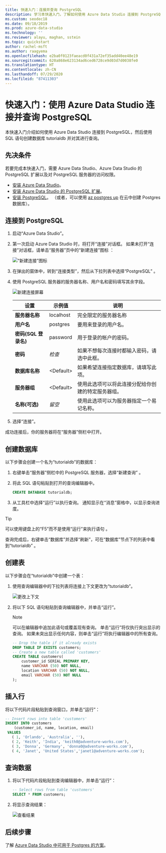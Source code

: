 ```yaml
---
title: 快速入门：连接并查询 PostgreSQL
description: 学习本快速入门，了解如何使用 Azure Data Studio 连接到 PostgreSQL，然后使用 SQL 语句创建并查询数据库。
ms.custom: seodec18
ms.date: 09/18/2019
ms.prod: azure-data-studio
ms.technology: ''
ms.reviewer: alayu, maghan, sstein
ms.topic: quickstart
author: rachel-msft
ms.author: raagyema
ms.openlocfilehash: e2ba0f0123faeacd0f431a72ef35add40ee48e19
ms.sourcegitcommit: 620a868e623134ad6ced6728ce9d03d7d0038fe0
ms.translationtype: HT
ms.contentlocale: zh-CN
ms.lasthandoff: 07/29/2020
ms.locfileid: "87411303"
---
```

# <a name="quickstart-use-azure-data-studio-to-connect-and-query-postgresql"></a>快速入门：使用 Azure Data Studio 连接并查询 PostgreSQL

本快速入门介绍如何使用 Azure Data Studio 连接到 PostgreSQL，然后使用 SQL 语句创建数据库 tutorialdb 并对其进行查询。

## <a name="prerequisites"></a>先决条件

若要完成本快速入门，需要 Azure Data Studio、Azure Data Studio 的 PostgreSQL 扩展以及对 PostgreSQL 服务器的访问权限。

- [安装 Azure Data Studio](download.md)。
- [安装 Azure Data Studio 的 PostgreSQL 扩展](postgres-extension.md)。
- [安装 PostgreSQL](https://www.postgresql.org/download/)。 （或者，可以使用 [az postgres up](https://docs.microsoft.com/azure/postgresql/quickstart-create-server-up-azure-cli) 在云中创建 Postgres 数据库）。 

## <a name="connect-to-postgresql"></a>连接到 PostgreSQL

1. 启动“Azure Data Studio”。

2. 第一次启动 Azure Data Studio 时，将打开“连接”对话框。 如果未打开“连接”对话框，请单击“服务器”页中的“新建连接”图标  ：

   ![“新建连接”图标](media/quickstart-postgresql/new-connection-icon.png)

3. 在弹出的窗体中，转到“连接类型”，然后从下拉列表中选择“PostgreSQL” 。


4. 使用 PostgreSQL 服务器的服务器名称、用户名和密码填写其余字段。 

   ![新建连接屏幕](media/quickstart-postgresql/new-connection-screen.png)  

   | 设置       | 示例值 | 说明 |
   | ------------ | ------------------ | ------------------------------------------------- | 
   | **服务器名称** | localhost | 完全限定的服务器名称 |
   | **用户名** | postgres | 要用来登录的用户名。 |
   | **密码(SQL 登录名)** | password | 用于登录的帐户的密码。 |
   | **密码** | *检查* | 如果不想每次连接时都输入密码，请选中此框。 |
   | **数据库名称** | \<Default\> | 如果希望连接指定数据库，请填写此项。 |
   | **服务器组** | \<Default\> | 使用此选项可以将此连接分配给你创建的特定服务器组。 | 
   | **名称(可选)** | *留空* | 使用此选项可以为服务器指定一个易记名称。 | 

5. 选择“连接”。 

成功连接后，你的服务器将在“服务器”侧栏中打开。


## <a name="create-a-database"></a>创建数据库

以下步骤会创建一个名为“tutorialdb”的数据库：

1. 右键单击“服务器”侧栏中的 PostgreSQL 服务器，选择“新建查询” 。

2. 将此 SQL 语句粘贴到打开的查询编辑器中。

   ```sql
   CREATE DATABASE tutorialdb;
   ```

3. 从工具栏中选择“运行”以执行查询。 通知显示在“消息”窗格中，以显示查询进度。

>[!TIP]
> 可以使用键盘上的“F5”而不是使用“运行”来执行语句 。

查询完成后，右键单击“数据库”并选择“刷新”，可在“数据库”节点下的列表中看到“tutorialdb”   。


## <a name="create-a-table"></a>创建表

 以下步骤会在“tutorialdb”中创建一个表：

1. 使用查询编辑器中的下拉列表将连接上下文更改为“tutorialdb”。 

   ![更改上下文](media/quickstart-postgresql/change-context.png)

2. 将以下 SQL 语句粘贴到查询编辑器中，并单击“运行”。 

   > [!NOTE]
   > 可以在编辑器中追加此语句或覆盖现有查询。 单击“运行”将仅执行突出显示的查询。 如果未突出显示任何内容，则单击“运行”将执行编辑器中的所有查询。

   ```sql
   -- Drop the table if it already exists
   DROP TABLE IF EXISTS customers;
   -- Create a new table called 'customers'
   CREATE TABLE customers(
       customer_id SERIAL PRIMARY KEY,
       name VARCHAR (50) NOT NULL,
       location VARCHAR (50) NOT NULL,
       email VARCHAR (50) NOT NULL
   );
   ```

## <a name="insert-rows"></a>插入行

将以下代码片段粘贴到查询窗口，并单击“运行”：

   ```sql
   -- Insert rows into table 'customers'
   INSERT INTO customers
       (customer_id, name, location, email)
    VALUES
      ( 1, 'Orlando', 'Australia', ''),
      ( 2, 'Keith', 'India', 'keith0@adventure-works.com'),
      ( 3, 'Donna', 'Germany', 'donna0@adventure-works.com'),
      ( 4, 'Janet', 'United States','janet1@adventure-works.com');
   ```

## <a name="query-the-data"></a>查询数据

1. 将以下代码片段粘贴到查询编辑器中，并单击“运行”：
   
   ```sql
   -- Select rows from table 'customers'
   SELECT * FROM customers; 
   ```

2. 将显示查询结果：

   ![查看结果](media/quickstart-postgresql/view-results.png)

## <a name="next-steps"></a>后续步骤

了解 [Azure Data Studio 中可用于 Postgres 的方案](postgres-extension.md)。 